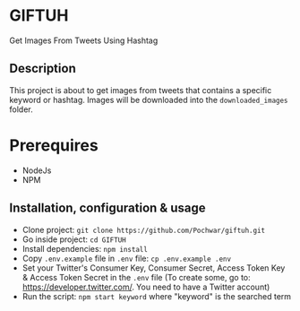 # GIFTUH
Get Images From Tweets Using Hashtag

## Description
This project is about to get images from tweets that contains a specific keyword or hashtag. Images will be downloaded into the `downloaded_images` folder.

# Prerequires

- NodeJs
- NPM

## Installation, configuration & usage

- Clone project: `git clone https://github.com/Pochwar/giftuh.git`
- Go inside project: `cd GIFTUH`
- Install dependencies: `npm install`
- Copy `.env.example` file in `.env` file: `cp .env.example .env`
- Set your Twitter's Consumer Key, Consumer Secret, Access Token Key & Access Token Secret in the `.env` file (To create some, go to: https://developer.twitter.com/. You need to have a Twitter account)
- Run the script: `npm start keyword` where "keyword" is the searched term